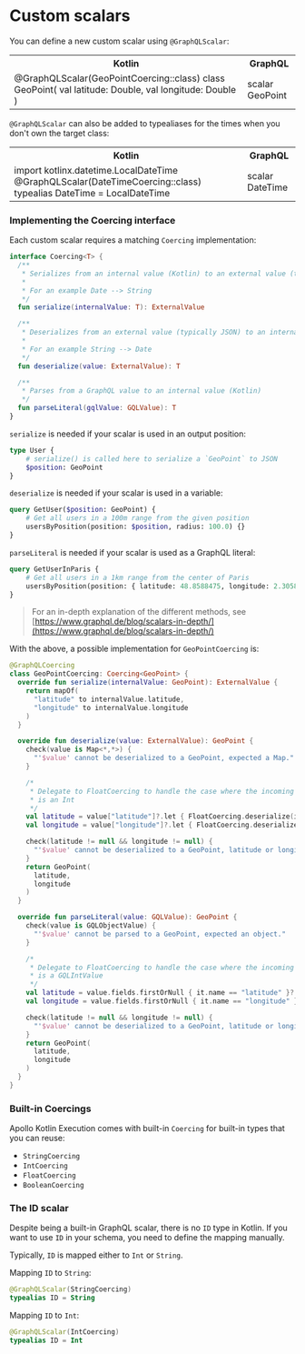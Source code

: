 # Custom scalars

You can define a new custom scalar using `@GraphQLScalar`:

<table>
<tr><th>Kotlin</th><th>GraphQL</th></tr>
<tr>
<td>
<code-block lang="kotlin">
@GraphQLScalar(GeoPointCoercing::class)
class GeoPoint(
    val latitude: Double, 
    val longitude: Double
)
</code-block>
</td>
<td>
<code-block lang="graphql">
scalar GeoPoint
</code-block>
</td>
</tr>
</table>

`@GraphQLScalar` can also be added to typealiases for the times when you don't own the target class:

<table>
<tr><th>Kotlin</th><th>GraphQL</th></tr>
<tr>
<td>
<code-block lang="kotlin">
import kotlinx.datetime.LocalDateTime
@GraphQLScalar(DateTimeCoercing::class)
typealias DateTime = LocalDateTime
</code-block>
</td>
<td>
<code-block lang="graphql">
scalar DateTime
</code-block>
</td>
</tr>
</table>

### Implementing the Coercing interface

Each custom scalar requires a matching `Coercing` implementation:

```kotlin
interface Coercing<T> {
  /**
   * Serializes from an internal value (Kotlin) to an external value (typically JSON).
   *
   * For an example Date --> String
   */
  fun serialize(internalValue: T): ExternalValue

  /**
   * Deserializes from an external value (typically JSON) to an internal value (Kotlin).
   *
   * For an example String --> Date
   */
  fun deserialize(value: ExternalValue): T

  /**
   * Parses from a GraphQL value to an internal value (Kotlin)
   */
  fun parseLiteral(gqlValue: GQLValue): T
}
```

`serialize` is needed if your scalar is used in an output position:

```graphql
type User {
    # serialize() is called here to serialize a `GeoPoint` to JSON
    $position: GeoPoint
}
```

`deserialize` is needed if your scalar is used in a variable:

```graphql
query GetUser($position: GeoPoint) {
    # Get all users in a 100m range from the given position 
    usersByPosition(position: $position, radius: 100.0) {}
}
```

`parseLiteral` is needed if your scalar is used as a GraphQL literal:

```graphql
query GetUserInParis {
    # Get all users in a 1km range from the center of Paris 
    usersByPosition(position: { latitude: 48.8588475, longitude: 2.3058358}, radius: 1000.0) {}
}
```

> For an in-depth explanation of the different methods, see [https://www.graphql.de/blog/scalars-in-depth/](https://www.graphql.de/blog/scalars-in-depth/)


With the above, a possible implementation for `GeoPointCoercing` is:

```kotlin
@GraphQLCoercing
class GeoPointCoercing: Coercing<GeoPoint> {
  override fun serialize(internalValue: GeoPoint): ExternalValue {
    return mapOf(
      "latitude" to internalValue.latitude,
      "longitude" to internalValue.longitude
    )
  }

  override fun deserialize(value: ExternalValue): GeoPoint {
    check(value is Map<*,*>) {
      "'$value' cannot be deserialized to a GeoPoint, expected a Map."
    }

    /*
     * Delegate to FloatCoercing to handle the case where the incoming value
     * is an Int
     */
    val latitude = value["latitude"]?.let { FloatCoercing.deserialize(it) }
    val longitude = value["longitude"]?.let { FloatCoercing.deserialize(it) }

    check(latitude != null && longitude != null) {
      "'$value' cannot be deserialized to a GeoPoint, latitude or longitude cannot be coerced to a Double."
    }
    return GeoPoint(
      latitude,
      longitude
    )
  }

  override fun parseLiteral(value: GQLValue): GeoPoint {
    check(value is GQLObjectValue) {
      "'$value' cannot be parsed to a GeoPoint, expected an object."
    }

    /*
     * Delegate to FloatCoercing to handle the case where the incoming value
     * is a GQLIntValue
     */
    val latitude = value.fields.firstOrNull { it.name == "latitude" }?.value?.let { FloatCoercing.parseLiteral(it) }
    val longitude = value.fields.firstOrNull { it.name == "longitude" }?.value?.let { FloatCoercing.parseLiteral(it) }

    check(latitude != null && longitude != null) {
      "'$value' cannot be deserialized to a GeoPoint, latitude or longitude cannot be coerced to a Double."
    }
    return GeoPoint(
      latitude,
      longitude
    )
  }
}
```

### Built-in Coercings

Apollo Kotlin Execution comes with built-in `Coercing` for built-in types that you can reuse:

* `StringCoercing`
* `IntCoercing`
* `FloatCoercing`
* `BooleanCoercing`

### The ID scalar

Despite being a built-in GraphQL scalar, there is no `ID` type in Kotlin. If you want to use `ID` in your schema, you need to define the mapping manually.

Typically, `ID` is mapped either to `Int` or `String`.

Mapping `ID` to `String`:

```kotlin
@GraphQLScalar(StringCoercing)
typealias ID = String
```

Mapping `ID` to `Int`:

```kotlin
@GraphQLScalar(IntCoercing)
typealias ID = Int
```
